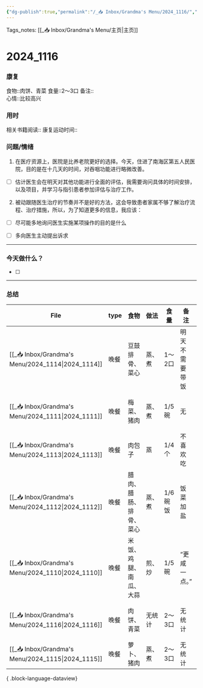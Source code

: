 ```yaml
---
{"dg-publish":true,"permalink":"/_📥 Inbox/Grandma's Menu/2024_1116/","tags":["🍛"]}
---
```


 Tags_notes: [[_📥 Inbox/Grandma's Menu/主页\|主页]]
# 2024_1116
### 康复
食物::肉饼、青菜
食量::2～3口
备注::  
心情::比较高兴

### 用时
相关书籍阅读::
康复运动时间::
### 问题/情绪
1. 在医疗资源上，医院是比养老院更好的选择。今天，住进了南海区第五人民医院，目的是在十几天的时间，对吞咽功能进行略微改善。
- [ ] 估计医生会在明天对其他功能进行全面的评估，我需要询问具体的时间安排，以及项目，并学习与指引患者参加评估与治疗工作。

2. 被动跟随医生治疗的节奏并不是好的方法，这会导致患者家属不够了解治疗流程、治疗措施，所以，为了知道更多的信息，我应该：
- [ ] 尽可能多地询问医生实施某项操作的目的是什么
- [ ] 多向医生主动提出诉求


___
### 今天做什么？
- [ ] 
---
### 总结
| File                                                 | type | 食物          | 做法  | 食量    | 备注      | 用时  | 心情   |
| ---------------------------------------------------- | ---- | ----------- | --- | ----- | ------- | --- | ---- |
| [[_📥 Inbox/Grandma's Menu/2024_1114\|2024_1114]] | 晚餐   | 豆鼓排骨、菜心     | 蒸、煮 | 1～2口  | 明天不需要带饭 | 无统计 | 平静   |
| [[_📥 Inbox/Grandma's Menu/2024_1111\|2024_1111]] | 晚餐   | 梅菜、猪肉       | 蒸、煮 | 1/5碗  | 无       | 无统计 | 比较高兴 |
| [[_📥 Inbox/Grandma's Menu/2024_1113\|2024_1113]] | 晚餐   | 肉包子         | 蒸   | 1/4个  | 不喜欢吃    | 无统计 | 比较沮丧 |
| [[_📥 Inbox/Grandma's Menu/2024_1112\|2024_1112]] | 晚餐   | 腊肉、腊肠、排骨、菜心 | 蒸、煮 | 1/6碗饭 | 饭菜加盐    | 无统计 | 无奈   |
| [[_📥 Inbox/Grandma's Menu/2024_1110\|2024_1110]] | 晚餐   | 米饭、鸡腿、南瓜、大蒜 | 煎、炒 | 1/5碗  | “更咸一点。” | 无统计 | 中性   |
| [[_📥 Inbox/Grandma's Menu/2024_1116\|2024_1116]] | 晚餐   | 肉饼、青菜       | 无统计 | 2～3口  | 无统计     | 无统计 | 比较高兴 |
| [[_📥 Inbox/Grandma's Menu/2024_1115\|2024_1115]] | 晚餐   | 萝卜、猪肉       | 蒸、煮 | 2～3口  | 无统计     | 无统计 | 平静   |

{ .block-language-dataview}